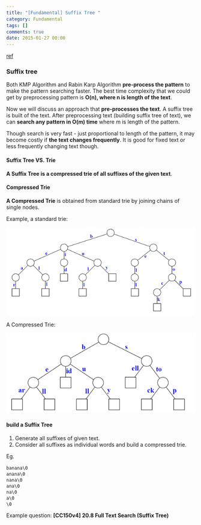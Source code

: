 ```yaml
---
title: "[Fundamental] Suffix Tree "
category: Fundamental
tags: []
comments: true
date: 2015-01-27 00:00
---
```



[ref](http://www.geeksforgeeks.org/pattern-searching-set-8-suffix-tree-introduction/)

### Suffix tree

Both KMP Algorithm and Rabin Karp Algorithm **pre-process the pattern** to make the pattern searching faster. The best time complexity that we could get by preprocessing pattern is **O(n), where n is length of the text**.

Now we will discuss an approach that **pre-processes the text**. A suffix tree is built of the text. After preprocessing text (building suffix tree of text), we can **search any pattern in O(m) time** where m is length of the pattern.

Though search is very fast - just proportional to length of the pattern, it may become costly if **the text changes frequently**. It is good for fixed text or less frequently changing text though.

#### Suffix Tree VS. Trie

**A Suffix Tree is a compressed trie of all suffixes of the given text**.

#### Compressed Trie

**A Compressed Trie** is obtained from standard trie by joining chains of single nodes.

Example, a standard trie:

![](/images/standardtrieNew.png)

A Compressed Trie:

![](/images/CompressedTrieNew.png)

#### build a Suffix Tree

1. Generate all suffixes of given text.
1. Consider all suffixes as individual words and build a compressed trie.

Eg.

    banana\0
    anana\0
    nana\0
    ana\0
    na\0
    a\0
    \0

Example question: **[CC150v4] 20.8 Full Text Search (Suffix Tree)**
